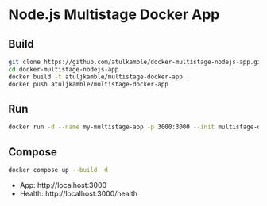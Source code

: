 # Node.js Multistage Docker App

## Build
```bash
git clone https://github.com/atulkamble/docker-multistage-nodejs-app.git
cd docker-multistage-nodejs-app
docker build -t atuljkamble/multistage-docker-app .
docker push atuljkamble/multistage-docker-app
```

## Run
```bash
docker run -d --name my-multistage-app -p 3000:3000 --init multistage-docker-app
```

## Compose
```bash
docker compose up --build -d
```

- App: http://localhost:3000
- Health: http://localhost:3000/health
